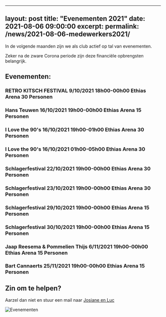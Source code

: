    
---
layout: post
title:  "Evenementen 2021"
date:   2021-08-06 09:00:00
excerpt: 
permalink: /news/2021-08-06-medewerkers2021/
---

In de volgende maanden zijn we als club actief op tal van evenementen.

Zeker na de zware Corona periode zijn deze financiële opbrengsten belangrijk. 

## Evenementen:

### RETRO KITSCH FESTIVAL     9/10/2021  18h00-00h00  Ethias Arena      30 Personen 
### Hans Teuwen              16/10/2021  19h00-00h00  Ethias Arena      15 Personen 
### I Love the 90's          16/10/2021  19h00-01h00  Ethias Arena      30 Personen 
### I Love the 90's          16/10/2021  01h00-05h00  Ethias Arena      30 Personen 
### Schlagerfestival         22/10/2021  19h00-00h00  Ethias Arena      30 Personen 
### Schlagerfestival         23/10/2021  19h00-00h00  Ethias Arena      30 Personen 
### Schlagerfestival         29/10/2021  19h00-00h00  Ethias Arena      15 Personen 
### Schlagerfestival         30/10/2021  19h00-00h00  Ethias Arena      15 Personen 
### Jaap Reesema & Pommelien Thijs  6/11/2021   19h00-00h00      Ethias Arena      15 Personen 
### Bart Cannaerts           25/11/2021  19h00-00h00  Ethias Arena      15 Personen 

## Zin om te helpen?

Aarzel dan niet en stuur een mail naar [Josiane en Luc](mailto://kalender@kbbczolder.be)

![Evenementen](/news/img/biertap.jpg)
